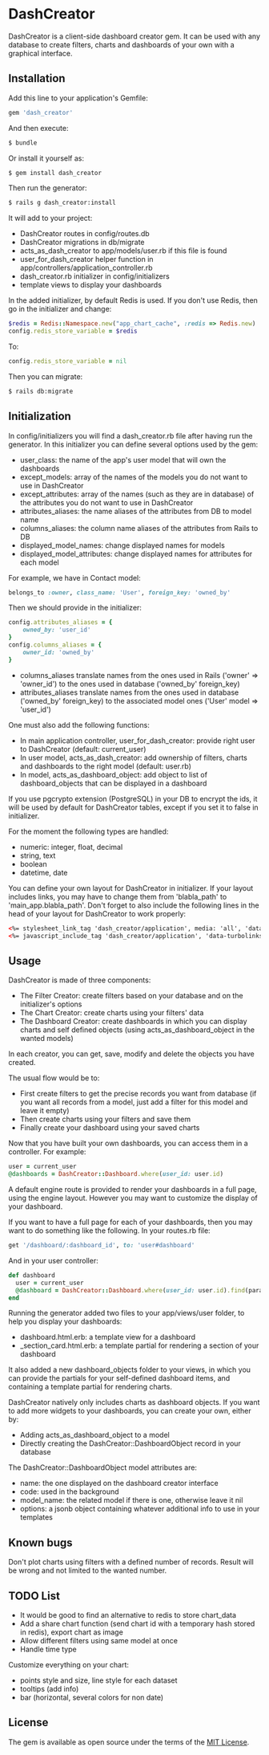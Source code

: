 # DashCreator
DashCreator is a client-side dashboard creator gem.
It can be used with any database to create filters, charts and dashboards of your own with a graphical interface.

## Installation
Add this line to your application's Gemfile:

```ruby
gem 'dash_creator'
```

And then execute:
```bash
$ bundle
```

Or install it yourself as:
```bash
$ gem install dash_creator
```

Then run the generator:
```bash
$ rails g dash_creator:install
```
It will add to your project:
  - DashCreator routes in config/routes.db
  - DashCreator migrations in db/migrate
  - acts_as_dash_creator to app/models/user.rb if this file is found
  - user_for_dash_creator helper function in app/controllers/application_controller.rb
  - dash_creator.rb initializer in config/initializers
  - template views to display your dashboards
  
In the added initializer, by default Redis is used.
If you don't use Redis, then go in the initializer and change:
```ruby
$redis = Redis::Namespace.new("app_chart_cache", :redis => Redis.new)
config.redis_store_variable = $redis
```

To:
```ruby
config.redis_store_variable = nil
```

Then you can migrate:
```bash
$ rails db:migrate
```

## Initialization

In config/initializers you will find a dash_creator.rb file after having run the generator.
In this initializer you can define several options used by the gem:
  - user_class: the name of the app's user model that will own the dashboards
  - except_models: array of the names of the models you do not want to use in DashCreator
  - except_attributes: array of the names (such as they are in database) of the attributes you do not want to use in DashCreator
  - attributes_aliases: the name aliases of the attributes from DB to model name
  - columns_aliases: the column name aliases of the attributes from Rails to DB
  - displayed_model_names: change displayed names for models
  - displayed_model_attributes: change displayed names for attributes for each model
  
For example, we have in Contact model:
```ruby
belongs_to :owner, class_name: 'User', foreign_key: 'owned_by'
```

Then we should provide in the initializer:
```ruby
config.attributes_aliases = {
    owned_by: 'user_id'
}
config.columns_aliases = {
    owner_id: 'owned_by'
}
```
- columns_aliases translate names from the ones used in Rails ('owner' => 'owner_id') to the ones used in database ('owned_by' foreign_key)
- attributes_aliases translate names from the ones used in database ('owned_by' foreign_key) to the associated model ones ('User' model => 'user_id')

One must also add the following functions:
  - In main application controller, user_for_dash_creator: provide right user to DashCreator (default: current_user)
  - In user model, acts_as_dash_creator: add ownership of filters, charts and dashboards to the right model (default: user.rb)
  - In model, acts_as_dashboard_object: add object to list of dashboard_objects that can be displayed in a dashboard

If you use pgcrypto extension (PostgreSQL) in your DB to encrypt the ids, it will be used by default for DashCreator tables, except if you set it to false in initializer.

For the moment the following types are handled:
- numeric: integer, float, decimal
- string, text
- boolean
- datetime, date

You can define your own layout for DashCreator in initializer.
If your layout includes links, you may have to change them from 'blabla_path' to 'main_app.blabla_path'.
Don't forget to also include the following lines in the head of your layout for DashCreator to work properly:
```html
<%= stylesheet_link_tag 'dash_creator/application', media: 'all', 'data-turbolinks-track': 'reload' %>
<%= javascript_include_tag 'dash_creator/application', 'data-turbolinks-track': 'reload' %>
```

## Usage

DashCreator is made of three components:
- The Filter Creator: create filters based on your database and on the initializer's options
- The Chart Creator: create charts using your filters' data
- The Dashboard Creator: create dashboards in which you can display charts and self defined objects (using acts_as_dashboard_object in the wanted models)

In each creator, you can get, save, modify and delete the objects you have created.

The usual flow would be to:
- First create filters to get the precise records you want from database (if you want all records from a model, just add a filter for this model and leave it empty)
- Then create charts using your filters and save them
- Finally create your dashboard using your saved charts

Now that you have built your own dashboards, you can access them in a controller. For example:
```ruby
user = current_user
@dashboards = DashCreator::Dashboard.where(user_id: user.id)
```
A default engine route is provided to render your dashboards in a full page, using the engine layout.
However you may want to customize the display of your dashboard.

If you want to have a full page for each of your dashboards, then you may want to do something like the following.
In your routes.rb file:
```ruby
get '/dashboard/:dashboard_id', to: 'user#dashboard'
```
And in your user controller:
```ruby
def dashboard
  user = current_user
  @dashboard = DashCreator::Dashboard.where(user_id: user.id).find(params[:dashboard_id])
end
```
Running the generator added two files to your app/views/user folder, to help you display your dashboards:
- dashboard.html.erb: a template view for a dashboard
- _section_card.html.erb: a template partial for rendering a section of your dashboard

It also added a new dashboard_objects folder to your views, in which you can provide the partials for your self-defined dashboard items, and containing a template partial for rendering charts.

DashCreator natively only includes charts as dashboard objects.
If you want to add more widgets to your dashboards, you can create your own, either by:
- Adding acts_as_dashboard_object to a model
- Directly creating the DashCreator::DashboardObject record in your database

The DashCreator::DashboardObject model attributes are:
- name: the one displayed on the dashboard creator interface
- code: used in the background
- model_name: the related model if there is one, otherwise leave it nil
- options: a jsonb object containing whatever additional info to use in your templates

## Known bugs
Don't plot charts using filters with a defined number of records.
Result will be wrong and not limited to the wanted number.

## TODO List
- It would be good to find an alternative to redis to store chart_data
- Add a share chart function (send chart id with a temporary hash stored in redis), export chart as image
- Allow different filters using same model at once
- Handle time type

Customize everything on your chart:
- points style and size, line style for each dataset
- tooltips (add info)
- bar (horizontal, several colors for non date)

## License
The gem is available as open source under the terms of the [MIT License](http://opensource.org/licenses/MIT).
